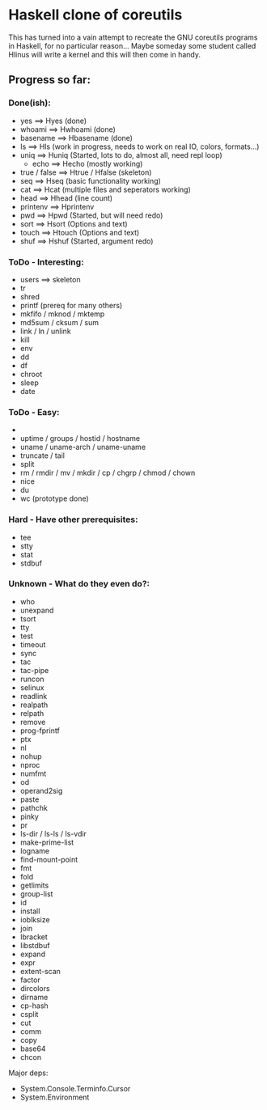 
# Haskell clone of coreutils #

This has turned into a vain attempt to recreate the GNU coreutils programs in Haskell, for no particular reason... Maybe someday some student called Hlinus will write a kernel and this will then come in handy.

## Progress so far: ##

### Done(ish): ###
* yes ==> Hyes (done)
* whoami ==> Hwhoami (done)
* basename ==> Hbasename (done)
* ls ==> Hls (work in progress, needs to work on real IO, colors, formats...)
* uniq ==> Huniq (Started, lots to do, almost all, need repl loop)
	* echo ==> Hecho (mostly working)
* true / false ==> Htrue / Hfalse (skeleton)
* seq ==> Hseq (basic functionality working)
* cat ==> Hcat (multiple files and seperators working)
* head ==> Hhead (line count)
* printenv ==> Hprintenv
* pwd ==> Hpwd (Started, but will need redo)
* sort ==> Hsort (Options and text)
* touch ==> Htouch (Options and text)
* shuf ==> Hshuf (Started, argument redo)

### ToDo - Interesting: ###
* users ==> skeleton
* tr
* shred
* printf (prereq for many others)
* mkfifo / mknod / mktemp
* md5sum / cksum / sum
* link / ln / unlink
* kill
* env
* dd
* df
* chroot
* sleep
* date

### ToDo - Easy: ###
* 
* uptime / groups / hostid / hostname
* uname / uname-arch / uname-uname
* truncate / tail
* split
* rm / rmdir / mv / mkdir / cp / chgrp / chmod / chown
* nice
* du
* wc (prototype done)

### Hard - Have other prerequisites: ###
* tee
* stty
* stat
* stdbuf

### Unknown - What do they even do?: ###
* who
* unexpand
* tsort
* tty
* test
* timeout
* sync
* tac
* tac-pipe
* runcon
* selinux
* readlink
* realpath
* relpath
* remove
* prog-fprintf
* ptx
* nl
* nohup
* nproc
* numfmt
* od
* operand2sig
* paste
* pathchk
* pinky
* pr
* ls-dir / ls-ls / ls-vdir
* make-prime-list
* logname
* find-mount-point
* fmt
* fold
* getlimits
* group-list
* id
* install
* ioblksize
* join
* lbracket
* libstdbuf
* expand
* expr
* extent-scan
* factor
* dircolors
* dirname
* cp-hash
* csplit
* cut
* comm
* copy
* base64
* chcon


Major deps:
* System.Console.Terminfo.Cursor
* System.Environment


